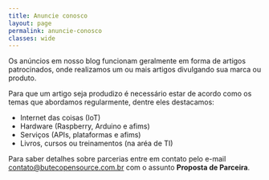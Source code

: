```yaml
---
title: Anuncie conosco
layout: page
permalink: anuncie-conosco
classes: wide
---
```


Os anúncios em nosso blog funcionam geralmente em forma de artigos patrocinados, onde realizamos um ou mais artigos divulgando sua marca ou produto.

Para que um artigo seja produdizo é necessário estar de acordo como os temas que abordamos regularmente, dentre eles destacamos:

- Internet das coisas (IoT)
- Hardware (Raspberry, Arduino e afims)
- Serviços (APIs, plataformas e afims)
- Livros, cursos ou treinamentos (na aréa de TI)

Para saber detalhes sobre parcerias entre em contato pelo e-mail [contato@butecopensource.com.br](mailto:contato@butecopensource.com.br) com o assunto **Proposta de Parceira**.
